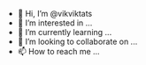 - 👋 Hi, I’m @vikviktats
- 👀 I’m interested in ...
- 🌱 I’m currently learning ...
- 💞️ I’m looking to collaborate on ...
- 📫 How to reach me ...

<!---
vikviktats/vikviktats is a ✨ special ✨ repository because its `README.md` (this file) appears on your GitHub profile.
You can click the Preview link to take a look at your changes.
--->
